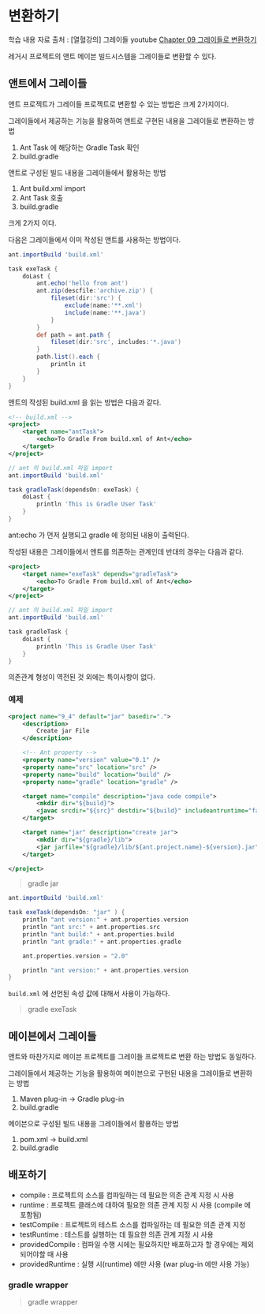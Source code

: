 # 변환하기

학습 내용 자료 출처 : [열혈강의] 그레이들 youtube [Chapter 09 그레이들로 변환하기](https://www.youtube.com/watch?v=jPXyzDxou5g&list=PL7mmuO705dG2pdxCYCCJeAgOeuQN1seZz&index=32)

레거시 프로젝트의 앤트 메이븐 빌드시스템을 그레이들로 변환할 수 있다.

## 앤트에서 그레이들

앤트 프로젝트가 그레이들 프로젝트로 변환할 수 있는 방법은 크게 2가지이다.

그레이들에서 제공하는 기능을 활용하여 앤트로 구현된 내용을 그레이들로 변환하는 방법

1. Ant Task 에 해당하는 Gradle Task 확인
2. build.gradle

앤트로 구성된 빌드 내용을 그레이들에서 활용하는 방법

1. Ant build.xml import
2. Ant Task 호출
3. build.gradle

크게 2가지 이다.

다음은 그레이들에서 이미 작성된 앤트를 사용하는 방법이다.

```gradle
ant.importBuild 'build.xml'

task exeTask {
    doLast {
        ant.echo('hello from ant')
        ant.zip(descfile:'archive.zip') {
            fileset(dir:'src') {
                exclude(name:'**.xml')
                include(name:'**.java')
            }
        }
        def path = ant.path {
            fileset(dir:'src', includes:'*.java')
        }
        path.list().each {
            println it
        }
    }
}
```

앤트의 작성된 build.xml 을 읽는 방법은 다음과 같다.

```xml
<!-- build.xml -->
<project>
    <target name="antTask">
        <echo>To Gradle From build.xml of Ant</echo>
    </target>
</project>
```

```gradle
// ant 의 build.xml 파일 import
ant.importBuild 'build.xml'

task gradleTask(dependsOn: exeTask) {
    doLast {
        println 'This is Gradle User Task'
    }
}
```

ant:echo 가 먼저 실행되고 gradle 에 정의된 내용이 출력된다.

작성된 내용은 그레이들에서 앤트를 의존하는 관계인데 반대의 경우는 다음과 같다.

```xml
<project>
    <target name="exeTask" depends="gradleTask">
        <echo>To Gradle From build.xml of Ant</echo>
    </target>
</project>
```

```gradle
// ant 의 build.xml 파일 import
ant.importBuild 'build.xml'

task gradleTask {
    doLast {
        println 'This is Gradle User Task'
    }
}
```

의존관계 형성이 역전된 것 외에는 특이사항이 없다.

### 예제

```xml
<project name="9_4" default="jar" basedir=".">
    <description>
        Create jar File
    </description>

    <!-- Ant property -->
    <property name="version" value="0.1" />
    <property name="src" location="src" />
    <property name="build" location="build" />
    <property name="gradle" location="gradle" />

    <target name="compile" description="java code compile">
        <mkdir dir="${build}">
        <javac srcdir="${src}" destdir="${build}" includeantruntime="false" />
    </target>

    <target name="jar" description="create jar">
        <mkdir dir="${gradle}/lib">
        <jar jarfile="${gradle}/lib/${ant.project.name}-${version}.jar" basedir="${build}" />
    </target>

</project>
```

> gradle jar

```gradle
ant.importBuild 'build.xml'

task exeTask(dependsOn: "jar" ) {
    println "ant version:" + ant.properties.version
    println "ant src:" + ant.properties.src
    println "ant build:" + ant.properties.build
    println "ant gradle:" + ant.properties.gradle

    ant.properties.version = "2.0"

    println "ant version:" + ant.properties.version
}
```

`build.xml` 에 선언된 속성 값에 대해서 사용이 가능하다.

> gradle exeTask

## 메이븐에서 그레이들

앤트와 마찬가지로 메이븐 프로젝트를 그레이들 프로젝트로 변환 하는 방법도 동일하다.

그레이들에서 제공하는 기능을 활용하여 메이븐으로 구현된 내용을 그레이들로 변환하는 방법

1. Maven plug-in → Gradle plug-in
2. build.gradle

메이븐으로 구성된 빌드 내용을 그레이들에서 활용하는 방법

1. pom.xml → build.xml
2. build.gradle

## 배포하기

- compile : 프로젝트의 소스를 컴파일하는 데 필요한 의존 관계 지정 시 사용
- runtime : 프로젝트 클래스에 대하여 필요한 의존 관계 지정 시 사용 (compile 에 포함됨)
- testCompile : 프로젝트의 테스트 소스를 컴파일하는 데 필요한 의존 관계 지정
- testRuntime : 테스트를 실행하는 데 필요한 의존 관계 지정 시 사용
- providedCompile : 컴파일 수행 시에는 필요하지만 배포하고자 할 경우에는 제외 되어야할 때 사용
- providedRuntime : 실행 시(runtime) 에만 사용 (war plug-in 에만 사용 가능)

### gradle wrapper

> gradle wrapper
